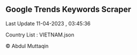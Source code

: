 

## Google Trends Keywords Scraper 
 
Last Update 11-04-2023 , 03:45:36

Country List :
VIETNAM.json



© Abdul Muttaqin 
